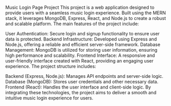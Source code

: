 Music Login Page Project
This project is a web application designed to provide users with a seamless music login experience. Built using the MERN stack, it leverages MongoDB, Express, React, and Node.js to create a robust and scalable platform. The main features of the project include:

User Authentication: Secure login and signup functionality to ensure user data is protected.
Backend Infrastructure: Developed using Express and Node.js, offering a reliable and efficient server-side framework.
Database Management: MongoDB is utilized for storing user information, ensuring high performance and scalability.
Frontend Interface: A responsive and user-friendly interface created with React, providing an engaging user experience.
The project structure includes:

Backend (Express, Node.js): Manages API endpoints and server-side logic.
Database (MongoDB): Stores user credentials and other necessary data.
Frontend (React): Handles the user interface and client-side logic.
By integrating these technologies, the project aims to deliver a smooth and intuitive music login experience for users.
